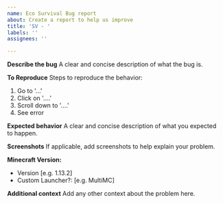 ```yaml
---
name: Eco Survival Bug report
about: Create a report to help us improve
title: 'SV - '
labels: ''
assignees: ''

---
```


**Describe the bug**
A clear and concise description of what the bug is.

**To Reproduce**
Steps to reproduce the behavior:
1. Go to '...'
2. Click on '....'
3. Scroll down to '....'
4. See error

**Expected behavior**
A clear and concise description of what you expected to happen.

**Screenshots**
If applicable, add screenshots to help explain your problem.

**Minecraft Version:**
 - Version [e.g. 1.13.2]
 - Custom Launcher?: [e.g. MultiMC]



**Additional context**
Add any other context about the problem here.
